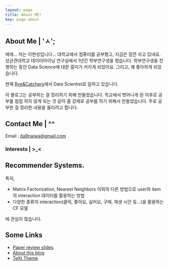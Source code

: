 ```yaml
---
layout: page
title: About ME!
key: page-about
---
```

## About Me | 'ㅅ';

에에... 저는 이현성입니다... 대학교에서 컴퓨터를 공부했고, 지금은 잠깐 쉬고 있네요.
성균관대학교 데이터마이닝 연구실에서 1년간 학부연구생을 했습니다.
학부연구생을 진행하는 동안 Data Science에 대한 흥미가 커지게 되었어요. 그리고, 꽤 좋아하게 되었습니다.

현재 [Rye&Catchers](http://http://bibly.kr/)에서 Data Scientist로 일하고 있습니다.

이 블로그는 공부하는 걸 정리하기 위해 만들었습니다. 학교에서 벗어나게 된 이후로 공부를 점점 하지 않게 되는 것 같아 좀 강제로 공부를 하기 위해서 만들었습니다. 주로 공부한 걸 정리한 내용을 올리려고 합니다.

## Contact Me | ^^
Email : ita9naiwa@gmail.com



### Interests | >_<
Recommender Systems.
----
특히,
  - Matrix Factorization, Nearest Neighbors 이외의 다른 방법으로 user와 item의 interaction 데이터를 활용하는 방법
  - 다양한 종류의 interaction(클릭, 좋아요, 싫어요, 구매, 재생 시간 등...)을 활용하는 CF 모델

에 관심이 많습니다.

<!--more-->
## Some Links
- [Paper review slides](https://www.slideshare.net/ita9naiwa)
- [About this blog](/blog/2015/10/14/about-this-blog.html)
- [TeXt Theme](https://github.com/kitian616/jekyll-TeXt-theme)
